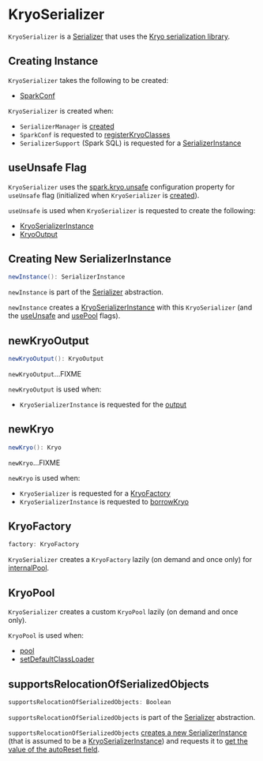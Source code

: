 # KryoSerializer

`KryoSerializer` is a [Serializer](Serializer.md) that uses the [Kryo serialization library](https://github.com/EsotericSoftware/kryo).

## Creating Instance

`KryoSerializer` takes the following to be created:

* <span id="conf"> [SparkConf](../SparkConf.md)

`KryoSerializer` is created when:

* `SerializerManager` is [created](SerializerManager.md#kryoSerializer)
* `SparkConf` is requested to [registerKryoClasses](../SparkConf.md#registerKryoClasses)
* `SerializerSupport` (Spark SQL) is requested for a [SerializerInstance](SerializerInstance.md)

## <span id="useUnsafe"> useUnsafe Flag

`KryoSerializer` uses the [spark.kryo.unsafe](../configuration-properties.md#spark.kryo.unsafe) configuration property for `useUnsafe` flag (initialized when `KryoSerializer` is [created](#creating-instance)).

`useUnsafe` is used when `KryoSerializer` is requested to create the following:

* [KryoSerializerInstance](#newInstance)
* [KryoOutput](#newKryoOutput)

## <span id="newInstance"> Creating New SerializerInstance

```scala
newInstance(): SerializerInstance
```

`newInstance` is part of the [Serializer](Serializer.md#newInstance) abstraction.

`newInstance` creates a [KryoSerializerInstance](KryoSerializerInstance.md) with this `KryoSerializer` (and the [useUnsafe](#useUnsafe) and [usePool](#usePool) flags).

## <span id="newKryoOutput"> newKryoOutput

```scala
newKryoOutput(): KryoOutput
```

`newKryoOutput`...FIXME

`newKryoOutput` is used when:

* `KryoSerializerInstance` is requested for the [output](KryoSerializerInstance.md#output)

## <span id="newKryo"> newKryo

```scala
newKryo(): Kryo
```

`newKryo`...FIXME

`newKryo` is used when:

* `KryoSerializer` is requested for a [KryoFactory](#factory)
* `KryoSerializerInstance` is requested to [borrowKryo](KryoSerializerInstance.md#borrowKryo)

## <span id="factory"> KryoFactory

```scala
factory: KryoFactory
```

`KryoSerializer` creates a `KryoFactory` lazily (on demand and once only) for [internalPool](#internalPool).

## <span id="internalPool"> KryoPool

`KryoSerializer` creates a custom `KryoPool` lazily (on demand and once only).

`KryoPool` is used when:

* [pool](#pool)
* [setDefaultClassLoader](#setDefaultClassLoader)

## <span id="supportsRelocationOfSerializedObjects"> supportsRelocationOfSerializedObjects

```scala
supportsRelocationOfSerializedObjects: Boolean
```

`supportsRelocationOfSerializedObjects` is part of the [Serializer](Serializer.md#supportsRelocationOfSerializedObjects) abstraction.

`supportsRelocationOfSerializedObjects` [creates a new SerializerInstance](#newInstance) (that is assumed to be a [KryoSerializerInstance](KryoSerializerInstance.md)) and requests it to [get the value of the autoReset field](KryoSerializerInstance.md#getAutoReset).
